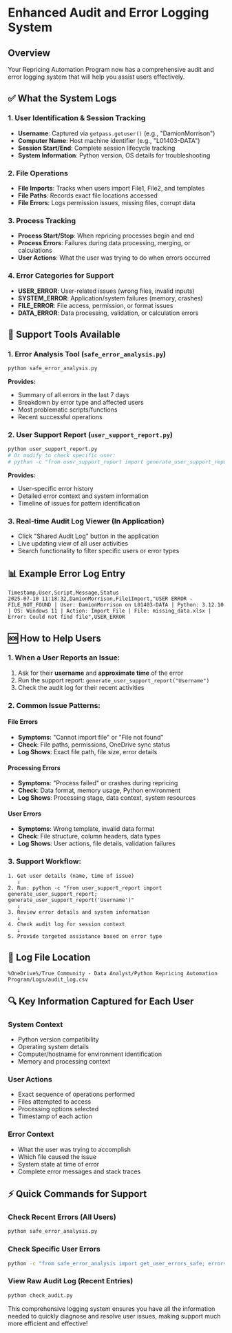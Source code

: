 # Enhanced Audit and Error Logging System

## Overview
Your Repricing Automation Program now has a comprehensive audit and error logging system that will help you assist users effectively.

## ✅ What the System Logs

### 1. **User Identification & Session Tracking**
- **Username**: Captured via `getpass.getuser()` (e.g., "DamionMorrison")
- **Computer Name**: Host machine identifier (e.g., "L01403-DATA")
- **Session Start/End**: Complete session lifecycle tracking
- **System Information**: Python version, OS details for troubleshooting

### 2. **File Operations**
- **File Imports**: Tracks when users import File1, File2, and templates
- **File Paths**: Records exact file locations accessed
- **File Errors**: Logs permission issues, missing files, corrupt data

### 3. **Process Tracking**
- **Process Start/Stop**: When repricing processes begin and end
- **Process Errors**: Failures during data processing, merging, or calculations
- **User Actions**: What the user was trying to do when errors occurred

### 4. **Error Categories for Support**
- **USER_ERROR**: User-related issues (wrong files, invalid inputs)
- **SYSTEM_ERROR**: Application/system failures (memory, crashes)
- **FILE_ERROR**: File access, permission, or format issues
- **DATA_ERROR**: Data processing, validation, or calculation errors

## 🔧 Support Tools Available

### 1. **Error Analysis Tool** (`safe_error_analysis.py`)
```bash
python safe_error_analysis.py
```
**Provides:**
- Summary of all errors in the last 7 days
- Breakdown by error type and affected users
- Most problematic scripts/functions
- Recent successful operations

### 2. **User Support Report** (`user_support_report.py`)
```bash
python user_support_report.py
# Or modify to check specific user:
# python -c "from user_support_report import generate_user_support_report; generate_user_support_report('Username')"
```
**Provides:**
- User-specific error history
- Detailed error context and system information
- Timeline of issues for pattern identification

### 3. **Real-time Audit Log Viewer** (In Application)
- Click "Shared Audit Log" button in the application
- Live updating view of all user activities
- Search functionality to filter specific users or error types

## 📊 Example Error Log Entry

```csv
Timestamp,User,Script,Message,Status
2025-07-10 11:18:32,DamionMorrison,File1Import,"USER ERROR - FILE_NOT_FOUND | User: DamionMorrison on L01403-DATA | Python: 3.12.10 | OS: Windows 11 | Action: Import File | File: missing_data.xlsx | Error: Could not find file",USER_ERROR
```

## 🆘 How to Help Users

### 1. **When a User Reports an Issue:**
1. Ask for their **username** and **approximate time** of the error
2. Run the support report: `generate_user_support_report("Username")`
3. Check the audit log for their recent activities

### 2. **Common Issue Patterns:**

#### **File Errors**
- **Symptoms**: "Cannot import file" or "File not found"
- **Check**: File paths, permissions, OneDrive sync status
- **Log Shows**: Exact file path, file size, error details

#### **Processing Errors**
- **Symptoms**: "Process failed" or crashes during repricing
- **Check**: Data format, memory usage, Python environment
- **Log Shows**: Processing stage, data context, system resources

#### **User Errors**
- **Symptoms**: Wrong template, invalid data format
- **Check**: File structure, column headers, data types
- **Log Shows**: User actions, file details, validation failures

### 3. **Support Workflow:**
```
1. Get user details (name, time of issue)
   ↓
2. Run: python -c "from user_support_report import generate_user_support_report; generate_user_support_report('Username')"
   ↓
3. Review error details and system information
   ↓
4. Check audit log for session context
   ↓
5. Provide targeted assistance based on error type
```

## 📍 Log File Location
```
%OneDrive%/True Community - Data Analyst/Python Repricing Automation Program/Logs/audit_log.csv
```

## 🔍 Key Information Captured for Each User

### **System Context**
- Python version compatibility
- Operating system details
- Computer/hostname for environment identification
- Memory and processing context

### **User Actions**
- Exact sequence of operations performed
- Files attempted to access
- Processing options selected
- Timestamp of each action

### **Error Context**
- What the user was trying to accomplish
- Which file caused the issue
- System state at time of error
- Complete error messages and stack traces

## ⚡ Quick Commands for Support

### Check Recent Errors (All Users)
```bash
python safe_error_analysis.py
```

### Check Specific User Errors
```bash
python -c "from safe_error_analysis import get_user_errors_safe; errors = get_user_errors_safe('Username', 7); print(f'Found {len(errors)} errors'); [print(f'{e[\"timestamp\"]} - {e[\"status\"]} - {e[\"message\"][:100]}') for e in errors[:3]]"
```

### View Raw Audit Log (Recent Entries)
```bash
python check_audit.py
```

This comprehensive logging system ensures you have all the information needed to quickly diagnose and resolve user issues, making support much more efficient and effective!
